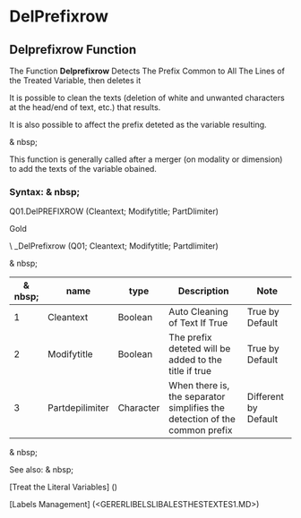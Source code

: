 # DelPrefixrow

## Delprefixrow Function

The Function **Delprefixrow** Detects The Prefix Common to All The Lines of the Treated Variable, then deletes it

It is possible to clean the texts (deletion of white and unwanted characters at the head/end of text, etc.) that results.

It is also possible to affect the prefix deteted as the variable resulting.

& nbsp;

This function is generally called after a merger (on modality or dimension) to add the texts of the variable obained.

### Syntax: & nbsp;

Q01.DelPREFIXROW (Cleantext; Modifytitle; PartDlimiter)

Gold

\ _DelPrefixrow (Q01; Cleantext; Modifytitle; Partdlimiter)

& nbsp;

| & nbsp; | **name** | **type** | **Description** | **Note** |
| --- | --- | --- | --- | --- |
| &#49; | Cleantext | Boolean | Auto Cleaning of Text If True | True by Default |
| &#50; | Modifytitle | Boolean | The prefix deteted will be added to the title if true | True by Default |
| &#51; | Partdepilimiter | Character | When there is, the separator simplifies the detection of the common prefix | Different by Default |

& nbsp;

See also: & nbsp;

[Treat the Literal Variables] (<Trellious Little Little.md>)

[Labels Management] (<GERERLIBELSLIBALESTHESTEXTES1.MD>)